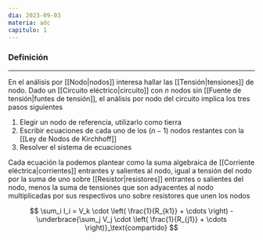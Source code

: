 ```yaml
---
dia: 2023-09-03
materia: adc
capitulo: 1
---
```

### Definición
---
En el análisis por [[Nodo|nodos]] interesa hallar las [[Tensión|tensiones]] de nodo. Dado un [[Circuito eléctrico|circuito]] con $n$ nodos sin [[Fuente de tensión|funtes de tensión]], el análisis por nodo del circuito implica los tres pasos siguientes

1. Elegir un nodo de referencia, utilizarlo como tierra
2. Escribir ecuaciones de cada uno de los $(n-1)$ nodos restantes con la [[Ley de Nodos de Kirchhoff]]
3. Resolver el sistema de ecuaciones

Cada ecuación la podemos plantear como la suma algebraica de [[Corriente eléctrica|corrientes]] entrantes y salientes al nodo, igual a tensión del nodo por la suma de uno sobre [[Resistor|resistores]] entrantes o salientes del nodo, menos la suma de tensiones que son adyacentes al nodo multiplicadas por sus respectivos uno sobre resistores que unen los nodos

$$ \sum_i I_i = V_k \cdot \left( \frac{1}{R_{k1}} + \cdots \right) - \underbrace{\sum_j V_j \cdot \left( \frac{1}{R_{j1}} + \cdots \right)}_\text{compartido} $$
